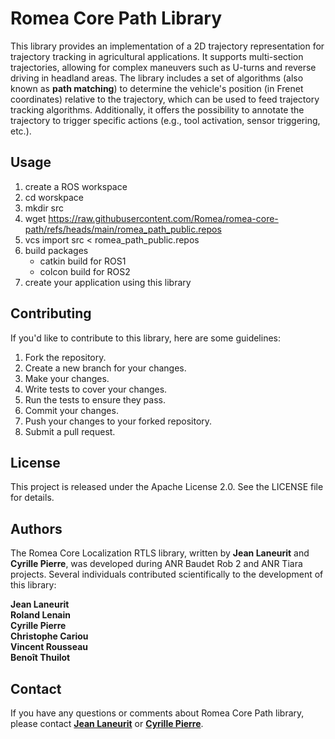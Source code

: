 # Romea Core Path Library

This library provides an implementation of a 2D trajectory representation for trajectory tracking in agricultural applications. It supports multi-section trajectories, allowing for complex maneuvers such as U-turns and reverse driving in headland areas. The library includes a set of algorithms (also known as **path matching**) to determine the vehicle's position (in Frenet coordinates) relative to the trajectory, which can be used to feed trajectory tracking algorithms. Additionally, it offers the possibility to annotate the trajectory to trigger specific actions (e.g., tool activation, sensor triggering, etc.).

## **Usage**

1. create a ROS workspace
2. cd worskpace
3. mkdir src
4. wget https://raw.githubusercontent.com/Romea/romea-core-path/refs/heads/main/romea_path_public.repos
5. vcs import src < romea_path_public.repos
6. build packages
   - catkin build for ROS1
   - colcon build for ROS2
7. create your application using this library

## **Contributing**

If you'd like to contribute to this library, here are some guidelines:

1. Fork the repository.
2. Create a new branch for your changes.
3. Make your changes.
4. Write tests to cover your changes.
5. Run the tests to ensure they pass.
6. Commit your changes.
7. Push your changes to your forked repository.
8. Submit a pull request.

## **License**

This project is released under the Apache License 2.0. See the LICENSE file for details.

## **Authors**

The Romea Core Localization RTLS library, written by **Jean Laneurit** and **Cyrille Pierre**, was developed during ANR Baudet Rob 2 and ANR Tiara projects. Several individuals contributed scientifically to the development of this library:

**Jean Laneurit**  
**Roland Lenain**  
**Cyrille Pierre**  
**Christophe Cariou**  
**Vincent Rousseau**  
**Benoît Thuilot**    

## **Contact**

If you have any questions or comments about Romea Core Path library, please contact **[Jean Laneurit](mailto:jean.laneurit@inrae.fr)** or **[Cyrille Pierre](mailto:cyrille.pierre@inrae.fr)**.